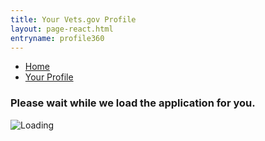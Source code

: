 ```yaml
---
title: Your Vets.gov Profile
layout: page-react.html
entryname: profile360
---
```

<div id="main">
  <nav aria-label="Breadcrumb" aria-live="polite" aria-relevant="additions text" class="va-nav-breadcrumbs js-visual"
  id="va-breadcrumbs">
    <ul class="row va-nav-breadcrumbs-list columns" id="va-breadcrumbs-list">
      <li><a href="/" id="account-home">Home</a></li>
      <li><a aria-current="page" href="/profile/">Your Profile</a></li>
    </ul>
  </nav>

  <div class="section">
    <div id="react-root">
      <div class="loading-message">
        <h3>Please wait while we load the application for you.</h3>
        <img src="/img/preloader-primary-darkest.gif" alt="Loading">
      </div>
    </div>
  </div>
  <!-- Profile Beta End -->
</div>

<script>
  (function() {
    var accountHomeLink = document.getElementById('account-home');
    accountHomeLink.addEventListener('click', function(ev) {
      recordEvent({ event: 'nav-breadcrumb', 'nav-breadcrumb-section': 'home' });
    });
  })();
</script>
